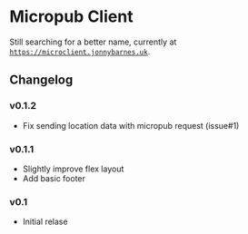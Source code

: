 # Micropub Client

Still searching for a better name, currently at [`https://microclient.jonnybarnes.uk`](https://microclient.jonnybarnes.uk).

## Changelog

### v0.1.2
  - Fix sending location data with micropub request (issue#1)

### v0.1.1
  - Slightly improve flex layout
  - Add basic footer

### v0.1
  - Initial relase